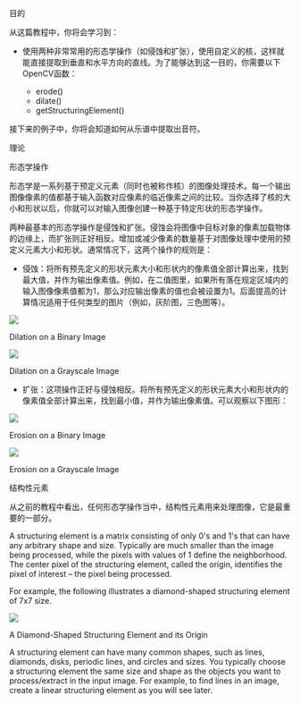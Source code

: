 目的

从这篇教程中，你将会学习到：

* 使用两种非常常用的形态学操作（如侵蚀和扩张），使用自定义的核，这样就能直接提取到垂直和水平方向的直线。为了能够达到这一目的，你需要以下OpenCV函数：

    * erode()
    * dilate()
    * getStructuringElement()

接下来的例子中，你将会知道如何从乐谱中提取出音符。

理论

形态学操作

形态学是一系列基于预定义元素（同时也被称作核）的图像处理技术。每一个输出图像像素的值都基于输入函数对应像素的临近像素之间的比较。当你选择了核的大小和形状以后，你就可以对输入图像创建一种基于特定形状的形态学操作。

两种最基本的形态学操作是侵蚀和扩张。侵蚀会将图像中目标对象的像素加载物体的边缘上，而扩张则正好相反。增加或减少像素的数量基于对图像处理中使用的预定义元素大小和形状。通常情况下，这两个操作的规则是：

* 侵蚀：将所有预先定义的形状元素大小和形状内的像素值全部计算出来，找到最大值，并作为输出像素值。例如，在二值图里，如果所有落在规定区域内的输入图像像素值都为1，那么对应输出像素的值也会被设置为1。后面提高的计算情况适用于任何类型的图片（例如，灰阶图，三色图等）。

![](https://docs.opencv.org/4.1.0/morph21.gif)

Dilation on a Binary Image

![](https://docs.opencv.org/4.1.0/morph6.gif)

Dilation on a Grayscale Image

* 扩张：这项操作正好与侵蚀相反。将所有预先定义的形状元素大小和形状内的像素值全部计算出来，找到最小值，并作为输出像素值。可以观察以下图形：

![](https://docs.opencv.org/4.1.0/morph211.png)

Erosion on a Binary Image

![](https://docs.opencv.org/4.1.0/morph61.png)

Erosion on a Grayscale Image

结构性元素

从之前的教程中看出，任何形态学操作当中，结构性元素用来处理图像，它是最重要的一部分。

A structuring element is a matrix consisting of only 0's and 1's that can have any arbitrary shape and size. Typically are much smaller than the image being processed, while the pixels with values of 1 define the neighborhood. The center pixel of the structuring element, called the origin, identifies the pixel of interest – the pixel being processed.

For example, the following illustrates a diamond-shaped structuring element of 7x7 size.

![](https://docs.opencv.org/4.1.0/morph12.gif)

A Diamond-Shaped Structuring Element and its Origin

A structuring element can have many common shapes, such as lines, diamonds, disks, periodic lines, and circles and sizes. You typically choose a structuring element the same size and shape as the objects you want to process/extract in the input image. For example, to find lines in an image, create a linear structuring element as you will see later.